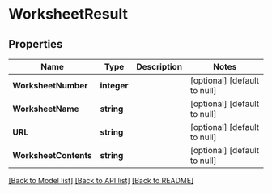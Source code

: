 # WorksheetResult

## Properties
Name | Type | Description | Notes
------------ | ------------- | ------------- | -------------
**WorksheetNumber** | **integer** |  | [optional] [default to null]
**WorksheetName** | **string** |  | [optional] [default to null]
**URL** | **string** |  | [optional] [default to null]
**WorksheetContents** | **string** |  | [optional] [default to null]

[[Back to Model list]](../README.md#documentation-for-models) [[Back to API list]](../README.md#documentation-for-api-endpoints) [[Back to README]](../README.md)


